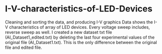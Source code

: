 # I-V-characteristics-of-LED-Devices
Cleaning and sorting the data, and producing I-V graphics
Data shows the I-V characteristics of array of LED devices. Every voltage sweep includes, reverse sweep as well.
I created a new dataset txt file (AI_Dataset1_edited.txt) by deleting the last four experimental values of the original file (AI_Dataset1.txt). This is the only difference between the original file and edited file. 
